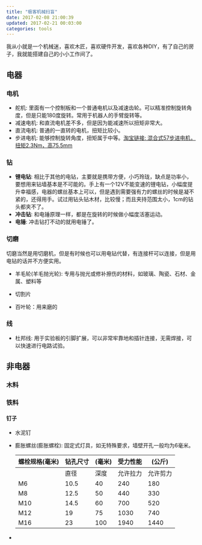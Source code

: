 ```yaml
---
title: "极客机械扫盲"
date: 2017-02-08 21:00:39
updated: 2017-02-21 00:03:00
categories: tools
---
```

我从小就是一个机械迷，喜欢木匠，喜欢硬件开发，喜欢各种DIY，有了自己的房子，我就能搭建自己的小小工作间了。

## 电器

### 电机

- 舵机: 里面有一个控制板和一个普通电机以及减速齿轮。可以精准控制旋转角度，但是只能180度旋转。常用于机器人的手臂旋转等。
- 减速电机: 和直流电机差不多，但是因为能减速所以扭矩非常大。
- 直流电机: 普通的一直转的电机，扭矩比较小。
- 步进电机: 能够控制旋转角度，扭矩属于中等。[淘宝链接: 混合式57步进电机，扭矩2.3Nm，高75.5mm](http://c.b1za.com/h.2UaXF7?cv=y8peSBG34A&sm=fa8fa4)

### 钻

- **锂电钻**: 相比于其他的电钻，主要就是携带方便，小巧玲珑，缺点是功率小，要想用来钻墙基本是不可能的。手上有一个12V不能变速的锂电钻，小幅度提升幸福感，电器的螺丝基本上可以，但是遇到需要强有力的螺丝的时候是凝不紧的，还得用手。试过用钻头钻木材，比较慢；而且夹持范围太小，1cm的钻头都夹不了。
- **冲击钻**: 和电锤原理一样，都是在旋转的时候做小幅度活塞运动。
- **电锤**: 冲击钻打不动的就用电锤了。

### 切磨

切磨当然是用切磨机，但是有时候也可以用电钻代替，有连接杆可以连接，但是用电钻的话并不方便实用。

- 羊毛轮(羊毛抛光轮): 专用与抛光或修补擦伤的材料，如玻璃、陶瓷、石材、金属、塑料等


- 切割片
- 百叶轮：用来磨的

### 线

- 杜邦线: 用于实验板的引脚扩展，可以非常牢靠地和插针连接，无需焊接，可以快速进行电路试验。

## 非电器

### 木料

### 铁料

#### 钉子

- 水泥钉

- 膨胀螺丝(膨胀螺栓): 固定式灯具，如无特殊要求，墙壁开孔一般均为6毫米。

  | 螺栓规格(毫米) | 钻孔尺寸 | (毫米) | 受力性能 | (公斤) |
  | -------- | ---- | ---- | ---- | ---- |
  |          | 直径   | 深度   | 允许拉力 | 允许剪力 |
  | M6       | 10.5 | 40   | 240  | 180  |
  | M8       | 12.5 | 50   | 440  | 330  |
  | M10      | 14.5 | 60   | 700  | 520  |
  | M12      | 19   | 75   | 1030 | 740  |
  | M16      | 23   | 100  | 1940 | 1440 |

- ​


